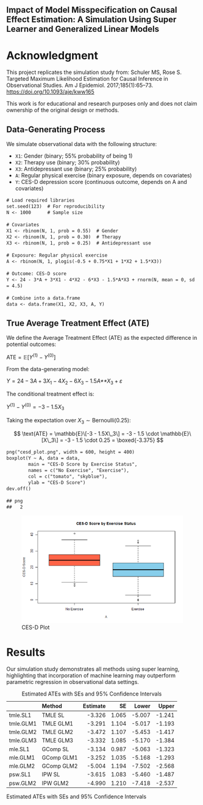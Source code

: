 ## Impact of Model Misspecification on Causal Effect Estimation: A Simulation Using Super Learner and Generalized Linear Models

# Acknowledgment

This project replicates the simulation study from: Schuler MS, Rose S.
Targeted Maximum Likelihood Estimation for Causal Inference in
Observational Studies. Am J Epidemiol. 2017;185(1):65–73.
<https://doi.org/10.1093/aje/kww165>

This work is for educational and research purposes only and does not
claim ownership of the original design or methods.

## Data-Generating Process

We simulate observational data with the following structure:

-   `X1`: Gender (binary; 55% probability of being 1)
-   `X2`: Therapy use (binary; 30% probability)
-   `X3`: Antidepressant use (binary; 25% probability)
-   `A`: Regular physical exercise (binary exposure, depends on
    covariates)
-   `Y`: CES-D depression score (continuous outcome, depends on A and
    covariates)

<!-- -->

    # Load required libraries
    set.seed(123)  # For reproducibility
    N <- 1000      # Sample size

    # Covariates
    X1 <- rbinom(N, 1, prob = 0.55)  # Gender
    X2 <- rbinom(N, 1, prob = 0.30)  # Therapy
    X3 <- rbinom(N, 1, prob = 0.25)  # Antidepressant use

    # Exposure: Regular physical exercise
    A <- rbinom(N, 1, plogis(-0.5 + 0.75*X1 + 1*X2 + 1.5*X3))

    # Outcome: CES-D score
    Y <- 24 - 3*A + 3*X1 - 4*X2 - 6*X3 - 1.5*A*X3 + rnorm(N, mean = 0, sd = 4.5)

    # Combine into a data.frame
    data <- data.frame(X1, X2, X3, A, Y)

## True Average Treatment Effect (ATE)

We define the Average Treatment Effect (ATE) as the expected difference
in potential outcomes:

ATE = 𝔼\[*Y*<sup>(1)</sup> − *Y*<sup>(0)</sup>\]

From the data-generating model:

*Y* = 24 − 3*A* + 3*X*<sub>1</sub> − 4*X*<sub>2</sub> − 6*X*<sub>3</sub> − 1.5*A**X*<sub>3</sub> + *ε*

The conditional treatment effect is:

*Y*<sup>(1)</sup> − *Y*<sup>(0)</sup> = −3 − 1.5*X*<sub>3</sub>

Taking the expectation over *X*<sub>3</sub> ∼ Bernoulli(0.25):

$$
\text{ATE} = \mathbb{E}\[-3 - 1.5X\_3\] = -3 - 1.5 \cdot \mathbb{E}\[X\_3\] = -3 - 1.5 \cdot 0.25 = \boxed{-3.375}
$$

    png("cesd_plot.png", width = 600, height = 400)
    boxplot(Y ~ A, data = data,
            main = "CES-D Score by Exercise Status",
            names = c("No Exercise", "Exercise"),
            col = c("tomato", "skyblue"),
            ylab = "CES-D Score")
    dev.off()

    ## png 
    ##   2

<figure>
<img src="cesd_plot.png" alt="CES-D Plot" />
<figcaption aria-hidden="true">CES-D Plot</figcaption>
</figure>

# Results

Our simulation study demonstrates all methods using super learning,
highlighting that incorporation of machine learning may outperform
parametric regression in observational data settings.

<table>
<caption>Estimated ATEs with SEs and 95% Confidence Intervals</caption>
<thead>
<tr class="header">
<th style="text-align: left;"></th>
<th style="text-align: left;">Method</th>
<th style="text-align: right;">Estimate</th>
<th style="text-align: right;">SE</th>
<th style="text-align: right;">Lower</th>
<th style="text-align: right;">Upper</th>
</tr>
</thead>
<tbody>
<tr class="odd">
<td style="text-align: left;">tmle.SL1</td>
<td style="text-align: left;">TMLE SL</td>
<td style="text-align: right;">-3.326</td>
<td style="text-align: right;">1.065</td>
<td style="text-align: right;">-5.007</td>
<td style="text-align: right;">-1.241</td>
</tr>
<tr class="even">
<td style="text-align: left;">tmle.GLM1</td>
<td style="text-align: left;">TMLE GLM1</td>
<td style="text-align: right;">-3.291</td>
<td style="text-align: right;">1.104</td>
<td style="text-align: right;">-5.017</td>
<td style="text-align: right;">-1.193</td>
</tr>
<tr class="odd">
<td style="text-align: left;">tmle.GLM2</td>
<td style="text-align: left;">TMLE GLM2</td>
<td style="text-align: right;">-3.472</td>
<td style="text-align: right;">1.107</td>
<td style="text-align: right;">-5.453</td>
<td style="text-align: right;">-1.417</td>
</tr>
<tr class="even">
<td style="text-align: left;">tmle.GLM3</td>
<td style="text-align: left;">TMLE GLM3</td>
<td style="text-align: right;">-3.332</td>
<td style="text-align: right;">1.085</td>
<td style="text-align: right;">-5.170</td>
<td style="text-align: right;">-1.384</td>
</tr>
<tr class="odd">
<td style="text-align: left;">mle.SL1</td>
<td style="text-align: left;">GComp SL</td>
<td style="text-align: right;">-3.134</td>
<td style="text-align: right;">0.987</td>
<td style="text-align: right;">-5.063</td>
<td style="text-align: right;">-1.323</td>
</tr>
<tr class="even">
<td style="text-align: left;">mle.GLM1</td>
<td style="text-align: left;">GComp GLM1</td>
<td style="text-align: right;">-3.252</td>
<td style="text-align: right;">1.035</td>
<td style="text-align: right;">-5.168</td>
<td style="text-align: right;">-1.293</td>
</tr>
<tr class="odd">
<td style="text-align: left;">mle.GLM2</td>
<td style="text-align: left;">GComp GLM2</td>
<td style="text-align: right;">-5.004</td>
<td style="text-align: right;">1.194</td>
<td style="text-align: right;">-7.502</td>
<td style="text-align: right;">-2.568</td>
</tr>
<tr class="even">
<td style="text-align: left;">psw.SL1</td>
<td style="text-align: left;">IPW SL</td>
<td style="text-align: right;">-3.615</td>
<td style="text-align: right;">1.083</td>
<td style="text-align: right;">-5.460</td>
<td style="text-align: right;">-1.487</td>
</tr>
<tr class="odd">
<td style="text-align: left;">psw.GLM2</td>
<td style="text-align: left;">IPW GLM2</td>
<td style="text-align: right;">-4.990</td>
<td style="text-align: right;">1.210</td>
<td style="text-align: right;">-7.418</td>
<td style="text-align: right;">-2.537</td>
</tr>
</tbody>
</table>

Estimated ATEs with SEs and 95% Confidence Intervals
